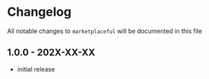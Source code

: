 # Changelog

All notable changes to `marketplaceful` will be documented in this file

## 1.0.0 - 202X-XX-XX

- initial release
